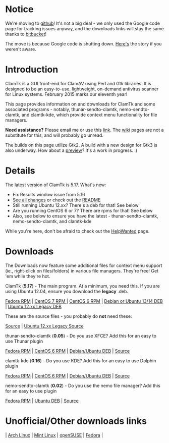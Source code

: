 # Notice #

We're moving to [github](https://github.com/dave-theunsub/clamtk/)! It's not a big deal - we only used the Google code page for tracking issues anyway, and the downloads links will stay the same thanks to [bitbucket](https://bitbucket.org/dave_theunsub/clamtk)!

The move is because Google code is shutting down.  [Here's](http://google-opensource.blogspot.com/2015/03/farewell-to-google-code.html) the story if you weren't aware.

# Introduction #

ClamTk is a GUI front-end for ClamAV using Perl and Gtk libraries.
It is designed to be an easy-to-use, lightweight, on-demand antivirus scanner for Linux systems.
February 2015 marks our eleventh year!

This page provides information on and downloads for ClamTk and some associated programs - notably, thunar-sendto-clamtk, nemo-sendto-clamtk, and clamtk-kde, which provide context menu functionality for file managers.

**Need assistance?** Please email me or use this [link](http://code.google.com/p/clamtk/issues/list). The [wiki](https://code.google.com/p/clamtk/w/list) pages are not a substitute for this, and will probably go unread.

The builds on this page utilize Gtk2.  A build with a new design for Gtk3 is also underway.  How about a [preview](https://imgur.com/a/2xwEF)?  It's a work in progress. :)



# Details #

The latest version of ClamTk is 5.17.  What's new:
  * Fix Results window issue from 5.16
  * [See all changes](https://bitbucket.org/dave_theunsub/clamtk/raw/master/CHANGES) or check out the [README](https://bitbucket.org/dave_theunsub/clamtk/src/master/README)
  * Still running Ubuntu 12.xx?  There's a deb for that!  See below
  * Are you running CentOS 6 or 7? There are rpms for that! See below
  * Also, see below to ensure you have the latest - thunar-sendto-clamtk, nemo-sendto-clamtk, and clamtk-kde

While you're here, don't be afraid to check out the [HelpWanted](HelpWanted.md) page.

# Downloads #

The Downloads now feature some additional files for context menu support (ie., right-click on files/folders) in various file managers.  They're free!  Get 'em while they're hot.

ClamTk (**5.17**) - The main program.  At a minimum, you need this.  If you are using Ubuntu 12.04, ensure you download the **legacy** .deb.

[Fedora RPM](https://bitbucket.org/dave_theunsub/clamtk/downloads/clamtk-5.17-1.fc.noarch.rpm) |
[CentOS 7 RPM ](https://bitbucket.org/dave_theunsub/clamtk/downloads/clamtk-5.17-1.el7.noarch.rpm) |
[CentOS 6 RPM](https://bitbucket.org/dave_theunsub/clamtk/downloads/clamtk-5.17-1.el6.noarch.rpm) |
[Debian or Ubuntu 13/14 DEB](https://bitbucket.org/dave_theunsub/clamtk/downloads/clamtk_5.17-1_all.deb) |
[Ubuntu 12.xx Legacy DEB](https://bitbucket.org/dave_theunsub/clamtk-legacy/downloads/clamtk_5.17-1.legacy_all.deb)

These are the source files - you probably do **not** need these:

[Source](https://bitbucket.org/dave_theunsub/clamtk/downloads/clamtk-5.17.tar.gz) | [Ubuntu 12.xx Legacy Source](https://bitbucket.org/dave_theunsub/clamtk-legacy/downloads/clamtk-5.17-1.legacy.tar.gz)

thunar-sendto-clamtk (**0.05**) - Do you use XFCE?  Add this for an easy to use Thunar plugin

[Fedora RPM](https://bitbucket.org/dave_theunsub/thunar-sendto-clamtk/downloads/thunar-sendto-clamtk-0.05-1.fc.noarch.rpm) |
[CentOS 6 RPM](https://bitbucket.org/dave_theunsub/thunar-sendto-clamtk/downloads/thunar-sendto-clamtk-0.05-1.el6.noarch.rpm) |
[Debian/Ubuntu DEB](https://bitbucket.org/dave_theunsub/thunar-sendto-clamtk/downloads/thunar-sendto-clamtk_0.05-1_all.deb) |
[Source](https://bitbucket.org/dave_theunsub/thunar-sendto-clamtk/downloads/thunar-sendto-clamtk-0.05.tar.gz)

clamtk-kde (**0.16**) - Do you use KDE?  Add this for an easy to use Dolphin plugin

[Fedora RPM](https://bitbucket.org/dave_theunsub/clamtk-kde/downloads/clamtk-kde-0.16-1.fc.noarch.rpm) |
[CentOS 6 RPM](https://bitbucket.org/dave_theunsub/clamtk-kde/downloads/clamtk-kde-0.16-1.el6.noarch.rpm) |
[Debian/Ubuntu DEB](https://bitbucket.org/dave_theunsub/clamtk-kde/downloads/clamtk-kde_0.16-1_all.deb) |
[Source](https://bitbucket.org/dave_theunsub/clamtk-kde/downloads/clamtk-kde-0.16.tar.gz)

nemo-sendto-clamtk (**0.02**) - Do you use the nemo file manager? Add this for an easy to use plugin

[Fedora RPM](https://bitbucket.org/dave_theunsub/nemo-sendto-clamtk/downloads/nemo-sendto-clamtk-0.02-1.fc.noarch.rpm) |
[Ubuntu DEB](https://bitbucket.org/dave_theunsub/nemo-sendto-clamtk/downloads/nemo-sendto-clamtk_0.02-1_all.deb) |
[Source](https://bitbucket.org/dave_theunsub/nemo-sendto-clamtk/downloads/nemo-sendto-clamtk-0.02.tar.gz)

# Unofficial/Other downloads links #

| [Arch Linux](https://aur.archlinux.org/packages/clamtk) | [Mint Linux](http://community.linuxmint.com/software/view/clamtk) | [openSUSE](http://software.opensuse.org/package/clamtk) | [Fedora](https://apps.fedoraproject.org/packages/clamtk) |
